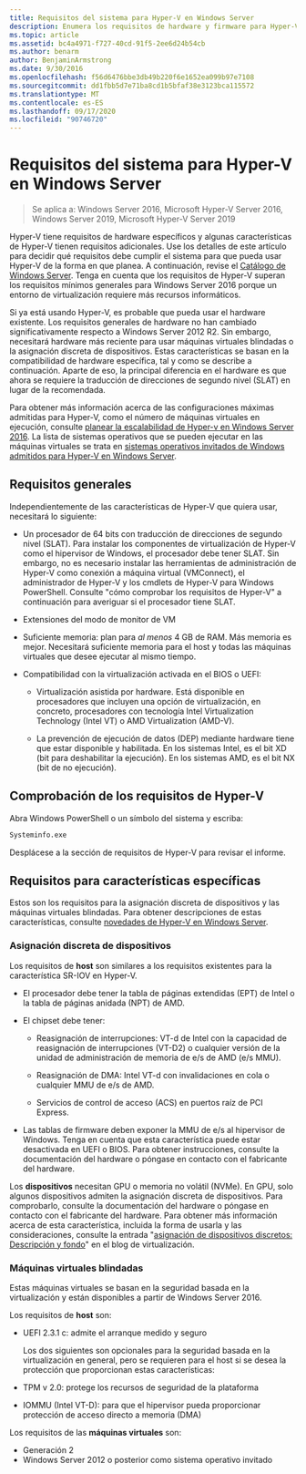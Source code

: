 ```yaml
---
title: Requisitos del sistema para Hyper-V en Windows Server
description: Enumera los requisitos de hardware y firmware para Hyper-V en Windows Server
ms.topic: article
ms.assetid: bc4a4971-f727-40cd-91f5-2ee6d24b54cb
ms.author: benarm
author: BenjaminArmstrong
ms.date: 9/30/2016
ms.openlocfilehash: f56d6476bbe3db49b220f6e1652ea099b97e7108
ms.sourcegitcommit: dd1fbb5d7e71ba8cd1b5bfaf38e3123bca115572
ms.translationtype: MT
ms.contentlocale: es-ES
ms.lasthandoff: 09/17/2020
ms.locfileid: "90746720"
---
```

# <a name="system-requirements-for-hyper-v-on-windows-server"></a>Requisitos del sistema para Hyper-V en Windows Server

>Se aplica a: Windows Server 2016, Microsoft Hyper-V Server 2016, Windows Server 2019, Microsoft Hyper-V Server 2019

Hyper-V tiene requisitos de hardware específicos y algunas características de Hyper-V tienen requisitos adicionales. Use los detalles de este artículo para decidir qué requisitos debe cumplir el sistema para que pueda usar Hyper-V de la forma en que planea. A continuación, revise el [Catálogo de Windows Server](https://www.windowsservercatalog.com/). Tenga en cuenta que los requisitos de Hyper-V superan los requisitos mínimos generales para Windows Server 2016 porque un entorno de virtualización requiere más recursos informáticos.

Si ya está usando Hyper-V, es probable que pueda usar el hardware existente. Los requisitos generales de hardware no han cambiado significativamente respecto a Windows Server 2012 R2.  Sin embargo, necesitará hardware más reciente para usar máquinas virtuales blindadas o la asignación discreta de dispositivos. Estas características se basan en la compatibilidad de hardware específica, tal y como se describe a continuación. Aparte de eso, la principal diferencia en el hardware es que ahora se requiere la traducción de direcciones de segundo nivel (SLAT) en lugar de la recomendada.

Para obtener más información acerca de las configuraciones máximas admitidas para Hyper-V, como el número de máquinas virtuales en ejecución, consulte [planear la escalabilidad de Hyper-v en Windows Server 2016](./plan/plan-hyper-v-scalability-in-windows-server.md). La lista de sistemas operativos que se pueden ejecutar en las máquinas virtuales se trata en [sistemas operativos invitados de Windows admitidos para Hyper-V en Windows Server](Supported-Windows-guest-operating-systems-for-Hyper-V-on-Windows.md).

## <a name="general-requirements"></a>Requisitos generales

Independientemente de las características de Hyper-V que quiera usar, necesitará lo siguiente:

- Un procesador de 64 bits con traducción de direcciones de segundo nivel (SLAT). Para instalar los componentes de virtualización de Hyper-V como el hipervisor de Windows, el procesador debe tener SLAT. Sin embargo, no es necesario instalar las herramientas de administración de Hyper-V como conexión a máquina virtual (VMConnect), el administrador de Hyper-V y los cmdlets de Hyper-V para Windows PowerShell. Consulte "cómo comprobar los requisitos de Hyper-V" a continuación para averiguar si el procesador tiene SLAT.

- Extensiones del modo de monitor de VM

- Suficiente memoria: plan para *al menos* 4 GB de RAM. Más memoria es mejor. Necesitará suficiente memoria para el host y todas las máquinas virtuales que desee ejecutar al mismo tiempo.

- Compatibilidad con la virtualización activada en el BIOS o UEFI:

  - Virtualización asistida por hardware. Está disponible en procesadores que incluyen una opción de virtualización, en concreto, procesadores con tecnología Intel Virtualization Technology (Intel VT) o AMD Virtualization (AMD-V).

  - La prevención de ejecución de datos (DEP) mediante hardware tiene que estar disponible y habilitada. En los sistemas Intel, es el bit XD (bit para deshabilitar la ejecución). En los sistemas AMD, es el bit NX (bit de no ejecución).

## <a name="how-to-check-for-hyper-v-requirements"></a>Comprobación de los requisitos de Hyper-V

Abra Windows PowerShell o un símbolo del sistema y escriba:

```cmd
Systeminfo.exe
```

Desplácese a la sección de requisitos de Hyper-V para revisar el informe.

## <a name="requirements-for-specific-features"></a>Requisitos para características específicas

Estos son los requisitos para la asignación discreta de dispositivos y las máquinas virtuales blindadas. Para obtener descripciones de estas características, consulte [novedades de Hyper-V en Windows Server](What-s-new-in-Hyper-V-on-Windows.md).

### <a name="discrete-device-assignment"></a>Asignación discreta de dispositivos

Los requisitos de **host** son similares a los requisitos existentes para la característica SR-IOV en Hyper-V.

- El procesador debe tener la tabla de páginas extendidas (EPT) de Intel o la tabla de páginas anidada (NPT) de AMD.

- El chipset debe tener:

  - Reasignación de interrupciones: VT-d de Intel con la capacidad de reasignación de interrupciones (VT-D2) o cualquier versión de la unidad de administración de memoria de e/s de AMD (e/s MMU).

  - Reasignación de DMA: Intel VT-d con invalidaciones en cola o cualquier MMU de e/s de AMD.

  - Servicios de control de acceso (ACS) en puertos raíz de PCI Express.

- Las tablas de firmware deben exponer la MMU de e/s al hipervisor de Windows. Tenga en cuenta que esta característica puede estar desactivada en UEFI o BIOS. Para obtener instrucciones, consulte la documentación del hardware o póngase en contacto con el fabricante del hardware.

Los **dispositivos** necesitan GPU o memoria no volátil (NVMe). En GPU, solo algunos dispositivos admiten la asignación discreta de dispositivos. Para comprobarlo, consulte la documentación del hardware o póngase en contacto con el fabricante del hardware. Para obtener más información acerca de esta característica, incluida la forma de usarla y las consideraciones, consulte la entrada "[asignación de dispositivos discretos: Descripción y fondo](https://blogs.technet.com/b/virtualization/archive/2015/11/19/discrete-device-assignment.aspx)" en el blog de virtualización.

### <a name="shielded-virtual-machines"></a>Máquinas virtuales blindadas

Estas máquinas virtuales se basan en la seguridad basada en la virtualización y están disponibles a partir de Windows Server 2016.

Los requisitos de **host** son:

- UEFI 2.3.1 c: admite el arranque medido y seguro

  Los dos siguientes son opcionales para la seguridad basada en la virtualización en general, pero se requieren para el host si se desea la protección que proporcionan estas características:

- TPM v 2.0: protege los recursos de seguridad de la plataforma
- IOMMU (Intel VT-D): para que el hipervisor pueda proporcionar protección de acceso directo a memoria (DMA)

Los requisitos de las **máquinas virtuales** son:

- Generación 2
- Windows Server 2012 o posterior como sistema operativo invitado